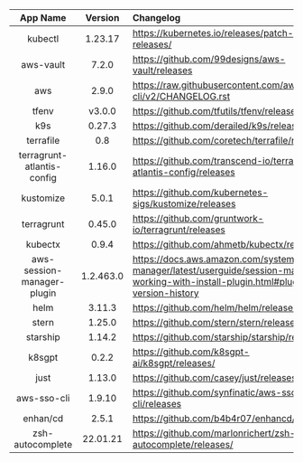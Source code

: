 | App Name | Version | Changelog |
| :------: | :-----: | :------- |
| kubectl | 1.23.17 | https://kubernetes.io/releases/patch-releases/ |
| aws-vault | 7.2.0 | https://github.com/99designs/aws-vault/releases |
| aws | 2.9.0 | https://raw.githubusercontent.com/aws/aws-cli/v2/CHANGELOG.rst |
| tfenv | v3.0.0 | https://github.com/tfutils/tfenv/releases |
| k9s | 0.27.3 | https://github.com/derailed/k9s/releases |
| terrafile | 0.8 | https://github.com/coretech/terrafile/releases |
| terragrunt-atlantis-config | 1.16.0 | https://github.com/transcend-io/terragrunt-atlantis-config/releases |
| kustomize | 5.0.1 | https://github.com/kubernetes-sigs/kustomize/releases |
| terragrunt | 0.45.0 | https://github.com/gruntwork-io/terragrunt/releases |
| kubectx | 0.9.4 | https://github.com/ahmetb/kubectx/releases |
| aws-session-manager-plugin | 1.2.463.0 | https://docs.aws.amazon.com/systems-manager/latest/userguide/session-manager-working-with-install-plugin.html#plugin-version-history |
| helm | 3.11.3 | https://github.com/helm/helm/releases |
| stern | 1.25.0 | https://github.com/stern/stern/releases |
| starship | 1.14.2 | https://github.com/starship/starship/releases |
| k8sgpt | 0.2.2 | https://github.com/k8sgpt-ai/k8sgpt/releases/ |
| just | 1.13.0 | https://github.com/casey/just/releases/ |
| aws-sso-cli | 1.9.10 | https://github.com/synfinatic/aws-sso-cli/releases |
| enhan/cd | 2.5.1 | https://github.com/b4b4r07/enhancd/tags |
| zsh-autocomplete | 22.01.21 | https://github.com/marlonrichert/zsh-autocomplete/releases/ |

